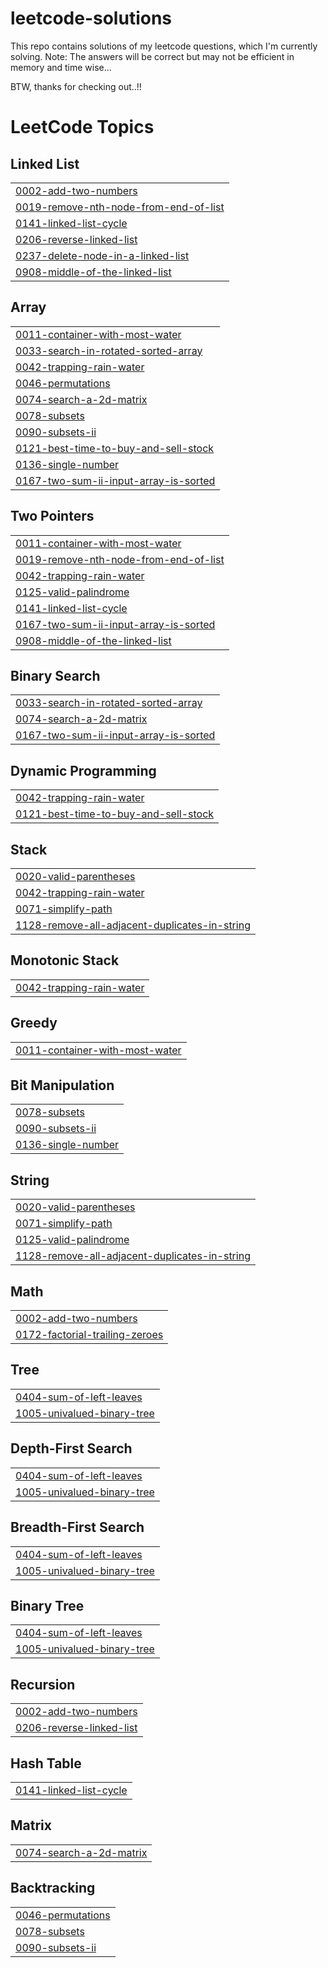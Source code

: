 # leetcode-solutions

This repo contains solutions of my leetcode questions, which I'm currently solving.
Note: The answers will be correct but may not be efficient in memory and time wise...

BTW, thanks for checking out..!!

<!---LeetCode Topics Start-->
# LeetCode Topics
## Linked List
|  |
| ------- |
| [0002-add-two-numbers](https://github.com/hirux06/leetcode-solutions/tree/master/0002-add-two-numbers) |
| [0019-remove-nth-node-from-end-of-list](https://github.com/hirux06/leetcode-solutions/tree/master/0019-remove-nth-node-from-end-of-list) |
| [0141-linked-list-cycle](https://github.com/hirux06/leetcode-solutions/tree/master/0141-linked-list-cycle) |
| [0206-reverse-linked-list](https://github.com/hirux06/leetcode-solutions/tree/master/0206-reverse-linked-list) |
| [0237-delete-node-in-a-linked-list](https://github.com/hirux06/leetcode-solutions/tree/master/0237-delete-node-in-a-linked-list) |
| [0908-middle-of-the-linked-list](https://github.com/hirux06/leetcode-solutions/tree/master/0908-middle-of-the-linked-list) |
## Array
|  |
| ------- |
| [0011-container-with-most-water](https://github.com/hirux06/leetcode-solutions/tree/master/0011-container-with-most-water) |
| [0033-search-in-rotated-sorted-array](https://github.com/hirux06/leetcode-solutions/tree/master/0033-search-in-rotated-sorted-array) |
| [0042-trapping-rain-water](https://github.com/hirux06/leetcode-solutions/tree/master/0042-trapping-rain-water) |
| [0046-permutations](https://github.com/hirux06/leetcode-solutions/tree/master/0046-permutations) |
| [0074-search-a-2d-matrix](https://github.com/hirux06/leetcode-solutions/tree/master/0074-search-a-2d-matrix) |
| [0078-subsets](https://github.com/hirux06/leetcode-solutions/tree/master/0078-subsets) |
| [0090-subsets-ii](https://github.com/hirux06/leetcode-solutions/tree/master/0090-subsets-ii) |
| [0121-best-time-to-buy-and-sell-stock](https://github.com/hirux06/leetcode-solutions/tree/master/0121-best-time-to-buy-and-sell-stock) |
| [0136-single-number](https://github.com/hirux06/leetcode-solutions/tree/master/0136-single-number) |
| [0167-two-sum-ii-input-array-is-sorted](https://github.com/hirux06/leetcode-solutions/tree/master/0167-two-sum-ii-input-array-is-sorted) |
## Two Pointers
|  |
| ------- |
| [0011-container-with-most-water](https://github.com/hirux06/leetcode-solutions/tree/master/0011-container-with-most-water) |
| [0019-remove-nth-node-from-end-of-list](https://github.com/hirux06/leetcode-solutions/tree/master/0019-remove-nth-node-from-end-of-list) |
| [0042-trapping-rain-water](https://github.com/hirux06/leetcode-solutions/tree/master/0042-trapping-rain-water) |
| [0125-valid-palindrome](https://github.com/hirux06/leetcode-solutions/tree/master/0125-valid-palindrome) |
| [0141-linked-list-cycle](https://github.com/hirux06/leetcode-solutions/tree/master/0141-linked-list-cycle) |
| [0167-two-sum-ii-input-array-is-sorted](https://github.com/hirux06/leetcode-solutions/tree/master/0167-two-sum-ii-input-array-is-sorted) |
| [0908-middle-of-the-linked-list](https://github.com/hirux06/leetcode-solutions/tree/master/0908-middle-of-the-linked-list) |
## Binary Search
|  |
| ------- |
| [0033-search-in-rotated-sorted-array](https://github.com/hirux06/leetcode-solutions/tree/master/0033-search-in-rotated-sorted-array) |
| [0074-search-a-2d-matrix](https://github.com/hirux06/leetcode-solutions/tree/master/0074-search-a-2d-matrix) |
| [0167-two-sum-ii-input-array-is-sorted](https://github.com/hirux06/leetcode-solutions/tree/master/0167-two-sum-ii-input-array-is-sorted) |
## Dynamic Programming
|  |
| ------- |
| [0042-trapping-rain-water](https://github.com/hirux06/leetcode-solutions/tree/master/0042-trapping-rain-water) |
| [0121-best-time-to-buy-and-sell-stock](https://github.com/hirux06/leetcode-solutions/tree/master/0121-best-time-to-buy-and-sell-stock) |
## Stack
|  |
| ------- |
| [0020-valid-parentheses](https://github.com/hirux06/leetcode-solutions/tree/master/0020-valid-parentheses) |
| [0042-trapping-rain-water](https://github.com/hirux06/leetcode-solutions/tree/master/0042-trapping-rain-water) |
| [0071-simplify-path](https://github.com/hirux06/leetcode-solutions/tree/master/0071-simplify-path) |
| [1128-remove-all-adjacent-duplicates-in-string](https://github.com/hirux06/leetcode-solutions/tree/master/1128-remove-all-adjacent-duplicates-in-string) |
## Monotonic Stack
|  |
| ------- |
| [0042-trapping-rain-water](https://github.com/hirux06/leetcode-solutions/tree/master/0042-trapping-rain-water) |
## Greedy
|  |
| ------- |
| [0011-container-with-most-water](https://github.com/hirux06/leetcode-solutions/tree/master/0011-container-with-most-water) |
## Bit Manipulation
|  |
| ------- |
| [0078-subsets](https://github.com/hirux06/leetcode-solutions/tree/master/0078-subsets) |
| [0090-subsets-ii](https://github.com/hirux06/leetcode-solutions/tree/master/0090-subsets-ii) |
| [0136-single-number](https://github.com/hirux06/leetcode-solutions/tree/master/0136-single-number) |
## String
|  |
| ------- |
| [0020-valid-parentheses](https://github.com/hirux06/leetcode-solutions/tree/master/0020-valid-parentheses) |
| [0071-simplify-path](https://github.com/hirux06/leetcode-solutions/tree/master/0071-simplify-path) |
| [0125-valid-palindrome](https://github.com/hirux06/leetcode-solutions/tree/master/0125-valid-palindrome) |
| [1128-remove-all-adjacent-duplicates-in-string](https://github.com/hirux06/leetcode-solutions/tree/master/1128-remove-all-adjacent-duplicates-in-string) |
## Math
|  |
| ------- |
| [0002-add-two-numbers](https://github.com/hirux06/leetcode-solutions/tree/master/0002-add-two-numbers) |
| [0172-factorial-trailing-zeroes](https://github.com/hirux06/leetcode-solutions/tree/master/0172-factorial-trailing-zeroes) |
## Tree
|  |
| ------- |
| [0404-sum-of-left-leaves](https://github.com/hirux06/leetcode-solutions/tree/master/0404-sum-of-left-leaves) |
| [1005-univalued-binary-tree](https://github.com/hirux06/leetcode-solutions/tree/master/1005-univalued-binary-tree) |
## Depth-First Search
|  |
| ------- |
| [0404-sum-of-left-leaves](https://github.com/hirux06/leetcode-solutions/tree/master/0404-sum-of-left-leaves) |
| [1005-univalued-binary-tree](https://github.com/hirux06/leetcode-solutions/tree/master/1005-univalued-binary-tree) |
## Breadth-First Search
|  |
| ------- |
| [0404-sum-of-left-leaves](https://github.com/hirux06/leetcode-solutions/tree/master/0404-sum-of-left-leaves) |
| [1005-univalued-binary-tree](https://github.com/hirux06/leetcode-solutions/tree/master/1005-univalued-binary-tree) |
## Binary Tree
|  |
| ------- |
| [0404-sum-of-left-leaves](https://github.com/hirux06/leetcode-solutions/tree/master/0404-sum-of-left-leaves) |
| [1005-univalued-binary-tree](https://github.com/hirux06/leetcode-solutions/tree/master/1005-univalued-binary-tree) |
## Recursion
|  |
| ------- |
| [0002-add-two-numbers](https://github.com/hirux06/leetcode-solutions/tree/master/0002-add-two-numbers) |
| [0206-reverse-linked-list](https://github.com/hirux06/leetcode-solutions/tree/master/0206-reverse-linked-list) |
## Hash Table
|  |
| ------- |
| [0141-linked-list-cycle](https://github.com/hirux06/leetcode-solutions/tree/master/0141-linked-list-cycle) |
## Matrix
|  |
| ------- |
| [0074-search-a-2d-matrix](https://github.com/hirux06/leetcode-solutions/tree/master/0074-search-a-2d-matrix) |
## Backtracking
|  |
| ------- |
| [0046-permutations](https://github.com/hirux06/leetcode-solutions/tree/master/0046-permutations) |
| [0078-subsets](https://github.com/hirux06/leetcode-solutions/tree/master/0078-subsets) |
| [0090-subsets-ii](https://github.com/hirux06/leetcode-solutions/tree/master/0090-subsets-ii) |
<!---LeetCode Topics End-->

